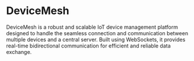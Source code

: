 # DeviceMesh
DeviceMesh is a robust and scalable IoT device management platform designed to handle the seamless connection and communication between multiple devices and a central server. Built using WebSockets, it provides real-time bidirectional communication for efficient and reliable data exchange.
